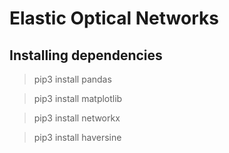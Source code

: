 # Elastic Optical Networks
## Installing dependencies
> pip3 install pandas

> pip3 install matplotlib

> pip3 install networkx

> pip3 install haversine
